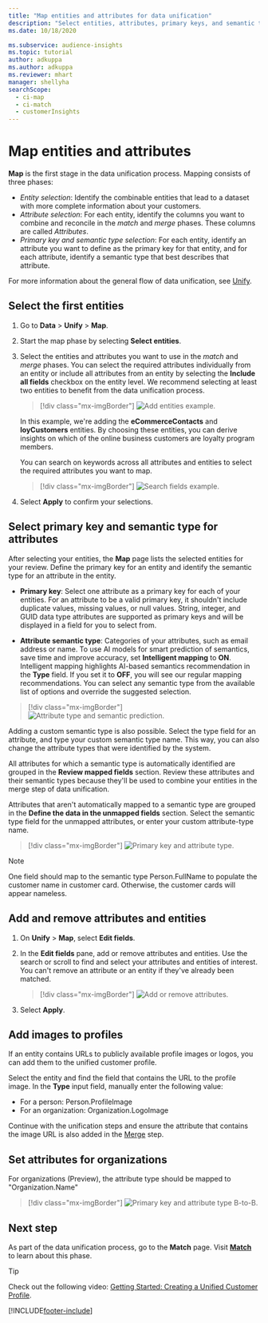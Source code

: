 ```yaml
---
title: "Map entities and attributes for data unification"
description: "Select entities, attributes, primary keys, and semantic types to map data to the unified customer profile."
ms.date: 10/18/2020

ms.subservice: audience-insights
ms.topic: tutorial
author: adkuppa
ms.author: adkuppa
ms.reviewer: mhart
manager: shellyha
searchScope: 
  - ci-map
  - ci-match
  - customerInsights
---
```


# Map entities and attributes

**Map** is the first stage in the data unification process. Mapping consists of three phases:

- *Entity selection*: Identify the combinable entities that lead to a dataset with more complete information about your customers.
- *Attribute selection*: For each entity, identify the columns you want to combine and reconcile in the *match* and *merge* phases. These columns are called *Attributes*.
- *Primary key and semantic type selection*: For each entity, identify an attribute you want to define as the primary key for that entity, and for each attribute, identify a semantic type that best describes that attribute.

For more information about the general flow of data unification, see [Unify](data-unification.md).

## Select the first entities

1. Go to **Data** > **Unify** > **Map**.

2. Start the map phase by selecting **Select entities**.

3. Select the entities and attributes you want to use in the *match* and *merge* phases. You can select the required attributes individually from an entity or include all attributes from an entity by selecting the **Include all fields** checkbox on the entity level. We recommend selecting at least two entities to benefit from the data unification process.

   > [!div class="mx-imgBorder"]
   > ![Add entities example.](media/data-manager-configure-map-add-entities-example.png "Add entities example")

   In this example, we're adding the **eCommerceContacts** and **loyCustomers** entities. By choosing these entities, you can derive insights on which of the online business customers are loyalty program members.
   
   You can search on keywords across all attributes and entities to select the required attributes you want to map.
   
     > [!div class="mx-imgBorder"]
   > ![Search fields example.](media/data-manager-configure-map-search-fields-example.png "Search fields example")

4. Select **Apply** to confirm your selections.

## Select primary key and semantic type for attributes

After selecting your entities, the **Map** page lists the selected entities for your review. Define the primary key for an entity and identify the semantic type for an attribute in the entity.

- **Primary key**: Select one attribute as a primary key for each of your entities. For an attribute to be a valid primary key, it shouldn't include duplicate values, missing values, or null values. String, integer, and GUID data type attributes are supported as primary keys and will be displayed in a field for you to select from.

- **Attribute semantic type**: Categories of your attributes, such as email address or name. To use AI models for smart prediction of semantics, save time and improve accuracy, set **Intelligent mapping** to **ON**. Intelligent mapping highlights AI-based semantics recommendation in the **Type** field. If you set it to **OFF**, you will see our regular mapping recommendations. You can select any semantic type from the available list of options and override the suggested selection.

> [!div class="mx-imgBorder"]
> ![Attribute type and semantic prediction.](media/data-manager-configure-map-add-attributes-semantic-prediction.png "Attribute type and semantic prediction")

Adding a custom semantic type is also possible. Select the type field for an attribute, and type your custom semantic type name. This way, you can also change the attribute types that were identified by the system.

All attributes for which a semantic type is automatically identified are grouped in the **Review mapped fields** section. Review these attributes and their semantic types because they'll be used to combine your entities in the merge step of data unification.

Attributes that aren't automatically mapped to a semantic type are grouped in the **Define the data in the unmapped fields** section. Select the semantic type field for the unmapped attributes, or enter your custom attribute-type name.

> [!div class="mx-imgBorder"]
> ![Primary key and attribute type.](media/data-manager-configure-map-add-attributes.png "Primary key and attribute type")

> [!NOTE]
> One field should map to the semantic type Person.FullName to populate the customer name in customer card. Otherwise, the customer cards will appear nameless. 

## Add and remove attributes and entities

1. On **Unify** > **Map**, select **Edit fields**.

2. In the **Edit fields** pane, add or remove attributes and entities. Use the search or scroll to find and select your attributes and entities of interest. You can't remove an attribute or an entity if they've already been matched.

   > [!div class="mx-imgBorder"]
   > ![Add or remove attributes.](media/configure-data-map-edit.png "Add or remove attributes")

3. Select **Apply**.

## Add images to profiles

If an entity contains URLs to publicly available profile images or logos, you can add them to the unified customer profile.

Select the entity and find the field that contains the URL to the profile image. In the **Type** input field, manually enter the following value: 
- For a person: Person.ProfileImage
- For an organization: Organization.LogoImage

Continue with the unification steps and ensure the attribute that contains the image URL is also added in the [Merge](merge-entities.md) step.

## Set attributes for organizations

For organizations (Preview), the attribute type should be mapped to "Organization.Name"
> [!div class="mx-imgBorder"]
> ![Primary key and attribute type B-to-B.](media/configure-data-map-edit-b2b.png "Primary key and attribute type B-to-B")

## Next step

As part of the data unification process, go to the **Match** page. Visit [**Match**](match-entities.md) to learn about this phase.

> [!TIP]
> Check out the following video: [Getting Started: Creating a Unified Customer Profile](https://youtu.be/oBfGEhucAxs).


[!INCLUDE[footer-include](includes/footer-banner.md)]
